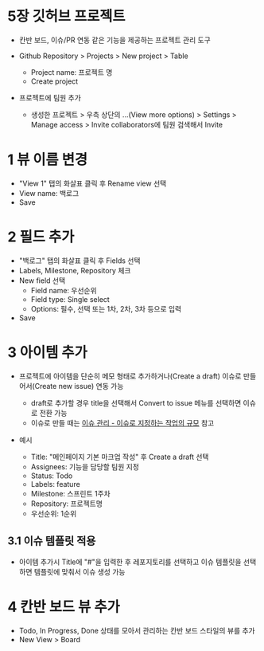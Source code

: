 # 5장 깃허브 프로젝트

- 칸반 보드, 이슈/PR 연동 같은 기능을 제공하는 프로젝트 관리 도구

- Github Repository > Projects > New project > Table
  - Project name: 프로젝트 명
  - Create project

- 프로젝트에 팀원 추가
  - 생성한 프로젝트 > 우측 상단의 ...(View more options) > Settings > Manage access > Invite collaborators에 팀원 검색해서 Invite

# 1 뷰 이름 변경

- "View 1" 탭의 화살표 클릭 후 Rename view 선택
- View name: 백로그
- Save

# 2 필드 추가

- "백로그" 탭의 화살표 클릭 후 Fields 선택
- Labels, Milestone, Repository 체크
- New field 선택
  - Field name: 우선순위
  - Field type: Single select
  - Options: 필수, 선택 또는 1차, 2차, 3차 등으로 입력
- Save

# 3 아이템 추가

- 프로젝트에 아이템을 단순히 메모 형태로 추가하거나(Create a draft) 이슈로 만들어서(Create new issue) 연동 가능
  - draft로 추가할 경우 title을 선택해서 Convert to issue 메뉴를 선택하면 이슈로 전환 가능
  - 이슈로 만들 때는 [이슈 관리 - 이슈로 지정하는 작업의 규모](./04.issue.md#이슈로-지정하는-작업의-규모) 참고

- 예시
  - Title: "메인페이지 기본 마크업 작성" 후 Create a draft 선택
  - Assignees: 기능을 담당할 팀원 지정
  - Status: Todo
  - Labels: feature
  - Milestone: 스프린트 1주차
  - Repository: 프로젝트명
  - 우선순위: 1순위

## 3.1 이슈 템플릿 적용

- 아이템 추가시 Title에 "#"을 입력한 후 레포지토리를 선택하고 이슈 템플릿을 선택하면 템플릿에 맞춰서 이슈 생성 가능

# 4 칸반 보드 뷰 추가

- Todo, In Progress, Done 상태를 모아서 관리하는 칸반 보드 스타일의 뷰를 추가
- New View > Board

